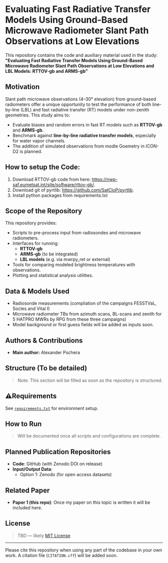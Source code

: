 # Evaluating Fast Radiative Transfer Models Using Ground-Based Microwave Radiometer Slant Path Observations at Low Elevations

This repository contains the code and auxiliary material used in the study:  
**"Evaluating Fast Radiative Transfer Models Using Ground-Based Microwave Radiometer Slant Path Observations at Low Elevations and LBL Models: RTTOV-gb and ARMS-gb"**

## Motivation

Slant path microwave observations (4–30° elevation) from ground-based radiometers offer a unique opportunity to test the performance of both line-by-line (LBL) and fast radiative transfer (RT) models under non-zenith geometries. This study aims to:

- Evaluate biases and random errors in fast RT models such as **RTTOV-gb** and **ARMS-gb**.
- Benchmark against **line-by-line radiative transfer models**, especially for water vapor channels.
- The addition of simulated observations from modle Goemetry in ICON-D2 is planned.

## How to setup the Code:

1. Download RTTOV-gb code from here: https://nwp-saf.eumetsat.int/site/software/rttov-gb/.
2. Download git of pyrtlib: https://github.com/SatCloP/pyrtlib.
3. Install python packages from requirements.txt

## Scope of the Repository

This repository provides:

- Scripts to pre-process input from radiosondes and microwave radiometers.
- Interfaces for running:
  - **RTTOV-gb**
  - **ARMS-gb** (to be integrated)
  - **LBL models** (e.g. via mwrpy_ret or external)
- Tools for comparing modeled brightness temperatures with observations.
- Plotting and statistical analysis utilities.

## Data & Models Used

- Radiosonde measurements (compliation of the campaigns FESSTVaL, Socles and Vital I)
- Microwave radiometer TBs from azimuth scans, BL-scans and zenith for 5 HATPRO MWRs by RPG from these three campaigns)
- Model background or first guess fields will be added as inputs soon.

## Authors & Contributions

- **Main author:** Alexander Pschera

## Structure (To be detailed)

> Note: This section will be filled as soon as the repository is structured.

## ⚠Requirements

See [`requirements.txt`](./requirements.txt) for environment setup.

## How to Run

> Will be documented once all scripts and configurations are complete.

## Planned Publication Repositories

- **Code**: GitHub (with Zenodo DOI on release)
- **Input/Output Data**:  
  - Option 1: Zenodo (for open access datasets)  

## Related Paper

- **Paper 1 (this repo)**: Once my paper on this topic is written it will be included here.

## License

> TBD — likely [MIT License](https://opensource.org/licenses/MIT)

---

Please cite this repository when using any part of the codebase in your own work. A citation file (`CITATION.cff`) will be added soon.

